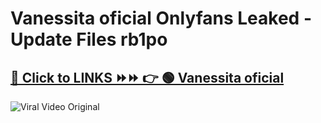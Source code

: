 
 # Vanessita oficial Onlyfans Leaked - Update Files rb1po

## <h2><a href="https://clipsfans.com/Vanessita_oficial&ref=git">🔗 Click to LINKS ⏩⏩ 👉 🟢 Vanessita oficial </a></h2>

<a href="https://clipsfans.com/Vanessita_oficial&ref=git" rel="nofollow" data-target="animated-image.originalLink"><img src="https://i.ibb.co.com/xMMVF88/686577567.gif" alt="Viral Video Original" style="max-width: 100%; display: inline-block;" data-target="animated-image.originalImage"></a>

